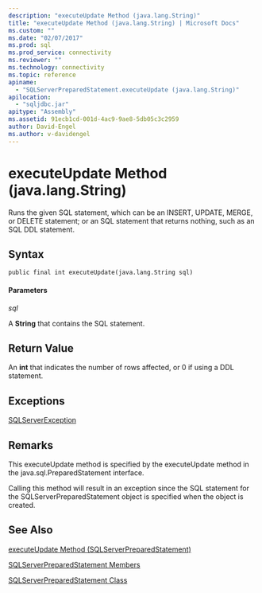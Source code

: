 ```yaml
---
description: "executeUpdate Method (java.lang.String)"
title: "executeUpdate Method (java.lang.String) | Microsoft Docs"
ms.custom: ""
ms.date: "02/07/2017"
ms.prod: sql
ms.prod_service: connectivity
ms.reviewer: ""
ms.technology: connectivity
ms.topic: reference
apiname: 
  - "SQLServerPreparedStatement.executeUpdate (java.lang.String)"
apilocation: 
  - "sqljdbc.jar"
apitype: "Assembly"
ms.assetid: 91ecb1cd-001d-4ac9-9ae8-5db05c3c2959
author: David-Engel
ms.author: v-davidengel
---
```

# executeUpdate Method (java.lang.String)

Runs the given SQL statement, which can be an INSERT, UPDATE, MERGE, or DELETE statement; or an SQL statement that returns nothing, such as an SQL DDL statement.

## Syntax

```
public final int executeUpdate(java.lang.String sql)
```

#### Parameters
*sql*

A **String** that contains the SQL statement.

## Return Value
An **int** that indicates the number of rows affected, or 0 if using a DDL statement.

## Exceptions
[SQLServerException](./sqlserverexception-class.md)

## Remarks
This executeUpdate method is specified by the executeUpdate method in the java.sql.PreparedStatement interface.

Calling this method will result in an exception since the SQL statement for the SQLServerPreparedStatement object is specified when the object is created.

## See Also

[executeUpdate Method &#40;SQLServerPreparedStatement&#41;](./executeupdate-method-sqlserverpreparedstatement.md)

[SQLServerPreparedStatement Members](./sqlserverpreparedstatement-members.md)

[SQLServerPreparedStatement Class](./sqlserverpreparedstatement-class.md)
